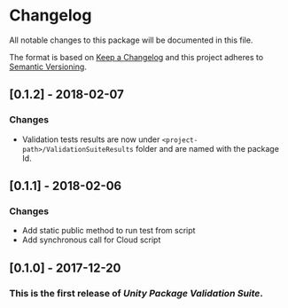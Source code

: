 # Changelog
All notable changes to this package will be documented in this file.

The format is based on [Keep a Changelog](http://keepachangelog.com/en/1.0.0/)
and this project adheres to [Semantic Versioning](http://semver.org/spec/v2.0.0.html).

## [0.1.2] - 2018-02-07
### Changes
- Validation tests results are now under `<project-path>/ValidationSuiteResults` folder and are named with the package Id.

## [0.1.1] - 2018-02-06
### Changes
- Add static public method to run test from script
- Add synchronous call for Cloud script

## [0.1.0] - 2017-12-20
### This is the first release of *Unity Package Validation Suite*.
